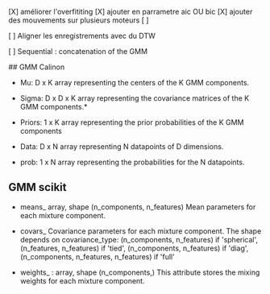 
[X] améliorer l'overfititing
[X] ajouter en parrametre aic OU bic
[X] ajouter des mouvements sur plusieurs moteurs
[ ] 

[ ] Aligner les enregistrements avec du DTW  

[ ] Sequential : concatenation of the GMM


## GMM Calinon
* Mu:   D x K array representing the centers of the K GMM components.
* Sigma:    D x D x K array representing the covariance matrices of the K GMM components.*
* Priors: 1 x K array representing the prior probabilities of the K GMM components


* Data:    D x N array representing N datapoints of D dimensions.
* prob:  1 x N array representing the probabilities for the N datapoints.     

## GMM scikit
* means_ array, shape (n_components, n_features)
    Mean parameters for each mixture component.

* covars_ Covariance parameters for each mixture component. The shape depends on covariance_type:
    (n_components, n_features)             if 'spherical',
    (n_features, n_features)               if 'tied',
    (n_components, n_features)             if 'diag',
    (n_components, n_features, n_features) if 'full'

* weights_ : array, shape (n_components,)
    This attribute stores the mixing weights for each mixture component.
    


